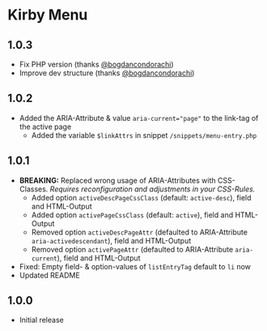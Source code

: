 # Kirby Menu

## 1.0.3

- Fix PHP version (thanks [@bogdancondorachi](https://github.com/bogdancondorachi)) 
- Improve dev structure (thanks [@bogdancondorachi](https://github.com/bogdancondorachi)) 

## 1.0.2

- Added the ARIA-Attribute & value `aria-current="page"` to the link-tag of the active page
  - Added the variable `$linkAttrs` in snippet `/snippets/menu-entry.php`

## 1.0.1

- **BREAKING:** Replaced wrong usage of ARIA-Attributes with CSS-Classes.
  *Requires reconfiguration and adjustments in your CSS-Rules.*
  - Added option `activeDescPageCssClass` (default: `active-desc`), field and HTML-Output
  - Added option `activePageCssClass` (default: `active`), field and HTML-Output
  - Removed option `activeDescPageAttr` (defaulted to ARIA-Attribute `aria-activedescendant`), field and HTML-Output
  - Removed option `activePageAttr` (defaulted to ARIA-Attribute `aria-current`), field and HTML-Output
- Fixed: Empty field- & option-values of `listEntryTag` default to `li` now
- Updated README

## 1.0.0

- Initial release